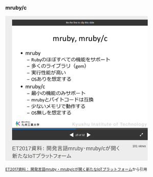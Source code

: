 ### mruby/c

<img src="resources/img/mruby_mrubyc.png" height=450px>

<small>[ET2017資料： 開発言語mruby・mruby/cが開く新たなIoTプラットフォーム](https://www.slideshare.net/shimane-itoc/et2017-mrubymrubyciot#15)から引用</small>
